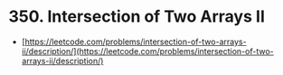 # 350. Intersection of Two Arrays II

- [https://leetcode.com/problems/intersection-of-two-arrays-ii/description/](https://leetcode.com/problems/intersection-of-two-arrays-ii/description/)
